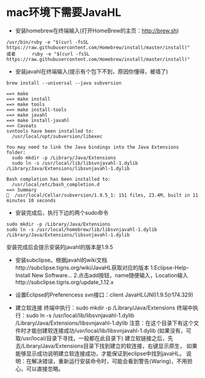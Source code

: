 # mac环境下需要JavaHL

* 安装homebrew在终端输入(打开HomeBrew的主页：http://brew.sh)
```shell
/usr/bin/ruby -e "$(curl -fsSL https://raw.githubusercontent.com/Homebrew/install/master/install)"
或者      ruby -e "$(curl -fsSL https://raw.githubusercontent.com/Homebrew/install/master/install)"
```
* 安装javahl在终端输入(提示有个包下不到，原因你懂得，被墙了)
```shell
brew install --universal --java subversion
```

```shell
==> make
==> make install
==> make tools
==> make install-tools
==> make javahl
==> make install-javahl
==> Caveats
svntools have been installed to:
  /usr/local/opt/subversion/libexec

You may need to link the Java bindings into the Java Extensions folder:
  sudo mkdir -p /Library/Java/Extensions
  sudo ln -s /usr/local/lib/libsvnjavahl-1.dylib /Library/Java/Extensions/libsvnjavahl-1.dylib

Bash completion has been installed to:
  /usr/local/etc/bash_completion.d
==> Summary
🍺  /usr/local/Cellar/subversion/1.9.5_1: 151 files, 23.4M, built in 11 minutes 10 seconds
```

* 安装完成后，执行下边的两个sudo命令
```shell
sudo mkdir -p /Library/Java/Extensions
sudo ln -s /usr/local/homebrew/lib/libsvnjavahl-1.dylib /Library/Java/Extensions/libsvnjavahl-1.dylib
```
安装完成后会提示安装的javahl的版本是1.9.5
* 安装subclipse。根据javahl的wiki文档http://subclipse.tigris.org/wiki/JavaHL获取对应的版本
1.Eclipse-Help-Install New Software...
2.点击add按钮，name随便输入，Location输入http://subclipse.tigris.org/update_1.12.x
* 设置Eclipse的Preferencess
svn接口：client JavaHL(JNI)1.9.5(r174.329)

* 建立软连接
    终端中执行：sudo mkdir -p /Library/Java/Extensions
    终端中执行：sudo ln -s /usr/local/lib/libsvnjavahl-1.dylib /Library/Java/Extensions/libsvnjavahl-1.dylib
    注意：在这个目录下有这个文件时才能创建软连接成功/usr/local/lib/libsvnjavahl-1.dylib
     (如果没有，可取/usr/local/目录下寻找，一般都在此目录下) 
       建立软链接之后，先去/Library/Java/Extensions目录下找到建立的软连接，右键显示原生，
     如果能够显示成功说明建立软连接成功，才能保证到eclipse中找到javaHL。
说明：在解决错误，重新运行安装命令时，可能会看到警告(Waring)，不用担心，可以直接忽略。
